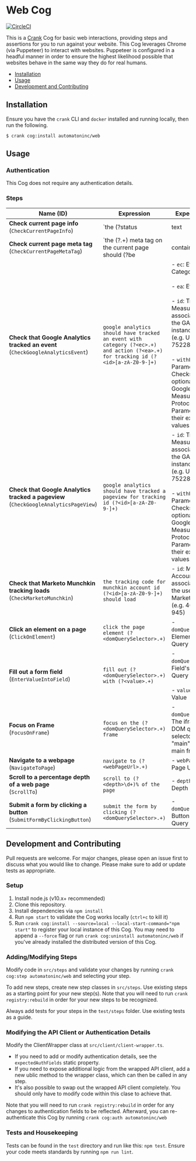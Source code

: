 # Web Cog

[![CircleCI](https://circleci.com/gh/run-crank/cog-web/tree/master.svg?style=svg)](https://circleci.com/gh/run-crank/cog-web/tree/master)

This is a [Crank][what-is-crank] Cog for basic web interactions, providing
steps and assertions for you to run against your website. This Cog leverages
Chrome (via Puppeteer) to interact with websites. Puppeteer is configured in a
headful manner in order to ensure the highest likelihood possible that websites
behave in the same way they do for real humans.

* [Installation](#installation)
* [Usage](#usage)
* [Development and Contributing](#development-and-contributing)

## Installation

Ensure you have the `crank` CLI and `docker` installed and running locally,
then run the following.

```shell-session
$ crank cog:install automatoninc/web
```

## Usage

### Authentication
<!-- authenticationDetails -->
This Cog does not require any authentication details.
<!-- authenticationDetailsEnd -->

### Steps
<!-- stepDetails -->
| Name (ID) | Expression | Expected Data |
| --- | --- | --- |
| **Check current page info**<br>(`CheckCurrentPageInfo`) | `the (?<field>status|text|url) of the current page should (?<operator>contain|not contain|be) (?<expectation>.+)` | - `field`: Page Detail (status, text, or url) <br><br>- `operator`: Check Logic (contain, not contain, or be) <br><br>- `expectation`: Expected Value |
| **Check current page meta tag**<br>(`CheckCurrentPageMetaTag`) | `the (?<metaName>.+) meta tag on the current page should (?<operator>be|contain|not contain|not be longer than|exist) ?(?<expectation>.+)?` | - `metaName`: Meta Tag name <br><br>- `operator`: Check Logic (be, contain, not contain, not be longer than, exist) <br><br>- `expectation`: Expected Value |
| **Check that Google Analytics tracked an event**<br>(`CheckGoogleAnalyticsEvent`) | `google analytics should have tracked an event with category (?<ec>.+) and action (?<ea>.+) for tracking id (?<id>[a-zA-Z0-9-]+)` | - `ec`: Event Category <br><br>- `ea`: Event Action <br><br>- `id`: Tracking / Measurement ID associated with the GA instance/property (e.g. UA-75228722-5) <br><br>- `withParameters`: Parameter Checks, an optional map of Google Analytics Measurement Protocol Parameters and their expected values. |
| **Check that Google Analytics tracked a pageview**<br>(`CheckGoogleAnalyticsPageView`) | `google analytics should have tracked a pageview for tracking id (?<id>[a-zA-Z0-9-]+)` | - `id`: Tracking / Measurement ID associated with the GA instance/property (e.g. UA-75228722-5) <br><br>- `withParameters`: Parameter Checks, an optional map of Google Analytics Measurement Protocol Parameters and their expected values. |
| **Check that Marketo Munchkin tracking loads**<br>(`CheckMarketoMunchkin`) | `the tracking code for munchkin account id (?<id>[a-zA-Z0-9-]+) should load` | - `id`: Munchkin Account ID associated with the user's Marketo instance (e.g. 460-tdh-945) |
| **Click an element on a page**<br>(`ClickOnElement`) | `click the page element (?<domQuerySelector>.+)` | - `domQuerySelector`: Element's DOM Query Selector |
| **Fill out a form field**<br>(`EnterValueIntoField`) | `fill out (?<domQuerySelector>.+) with (?<value>.+)` | - `domQuerySelector`: Field's DOM Query Selector <br><br>- `value`: Field Value |
| **Focus on Frame**<br>(`FocusOnFrame`) | `focus on the (?<domQuerySelector>.+) frame` | - `domQuerySelector`: The iframe's DOM query selector, or "main" for the main frame |
| **Navigate to a webpage**<br>(`NavigateToPage`) | `navigate to (?<webPageUrl>.+)` | - `webPageUrl`: Page URL |
| **Scroll to a percentage depth of a web page**<br>(`ScrollTo`) | `scroll to (?<depth>\d+)% of the page` | - `depth`: Percent Depth |
| **Submit a form by clicking a button**<br>(`SubmitFormByClickingButton`) | `submit the form by clicking (?<domQuerySelector>.+)` | - `domQuerySelector`: Button's DOM Query Selector |
<!-- stepDetailsEnd -->

## Development and Contributing
Pull requests are welcome. For major changes, please open an issue first to
discuss what you would like to change. Please make sure to add or update tests
as appropriate.

### Setup

1. Install node.js (v10.x+ recommended)
2. Clone this repository.
3. Install dependencies via `npm install`
4. Run `npm start` to validate the Cog works locally (`ctrl+c` to kill it)
5. Run `crank cog:install --source=local --local-start-command="npm start"` to
   register your local instance of this Cog. You may need to append a `--force`
   flag or run `crank cog:uninstall automatoninc/web` if you've already
   installed the distributed version of this Cog.

### Adding/Modifying Steps
Modify code in `src/steps` and validate your changes by running
`crank cog:step automatoninc/web` and selecting your step.

To add new steps, create new step classes in `src/steps`. Use existing steps as
a starting point for your new step(s). Note that you will need to run
`crank registry:rebuild` in order for your new steps to be recognized.

Always add tests for your steps in the `test/steps` folder. Use existing tests
as a guide.

### Modifying the API Client or Authentication Details
Modify the ClientWrapper class at `src/client/client-wrapper.ts`.

- If you need to add or modify authentication details, see the
  `expectedAuthFields` static property.
- If you need to expose additional logic from the wrapped API client, add a new
  ublic method to the wrapper class, which can then be called in any step.
- It's also possible to swap out the wrapped API client completely. You should
  only have to modify code within this clase to achieve that.

Note that you will need to run `crank registry:rebuild` in order for any
changes to authentication fields to be reflected. Afterward, you can
re-authenticate this Cog by running `crank cog:auth automatoninc/web`

### Tests and Housekeeping
Tests can be found in the `test` directory and run like this: `npm test`.
Ensure your code meets standards by running `npm run lint`.

[what-is-crank]: https://crank.run?utm_medium=readme&utm_source=automatoninc%2Fweb
